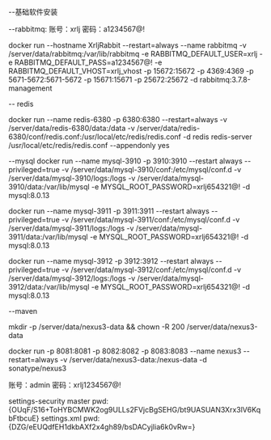--基础软件安装

--rabbitmq:
账号：xrlj
密码：a1234567@!

docker run --hostname XrljRabbit --restart=always --name rabbitmq -v /server/data/rabbitmq:/var/lib/rabbitmq  -e RABBITMQ_DEFAULT_USER=xrlj -e RABBITMQ_DEFAULT_PASS=a1234567@! -e RABBITMQ_DEFAULT_VHOST=xrlj_vhost  -p 15672:15672 -p 4369:4369 -p 5671-5672:5671-5672 -p 15671:15671 -p 25672:25672 -d rabbitmq:3.7.8-management

-- redis

docker run --name redis-6380 -p 6380:6380 --restart=always -v /server/data/redis-6380/data:/data -v /server/data/redis-6380/conf/redis.conf:/usr/local/etc/redis/redis.conf -d redis redis-server  /usr/local/etc/redis/redis.conf --appendonly yes

--mysql
docker run --name mysql-3910 -p 3910:3910 --restart always --privileged=true -v /server/data/mysql-3910/conf:/etc/mysql/conf.d -v /server/data/mysql-3910/logs:/logs -v /server/data/mysql-3910/data:/var/lib/mysql -e MYSQL_ROOT_PASSWORD=xrlj654321@!  -d mysql:8.0.13

docker run --name mysql-3911 -p 3911:3911 --restart always --privileged=true -v /server/data/mysql-3911/conf:/etc/mysql/conf.d -v /server/data/mysql-3911/logs:/logs -v /server/data/mysql-3911/data:/var/lib/mysql -e MYSQL_ROOT_PASSWORD=xrlj654321@!  -d mysql:8.0.13

docker run --name mysql-3912 -p 3912:3912 --restart always --privileged=true -v /server/data/mysql-3912/conf:/etc/mysql/conf.d -v /server/data/mysql-3912/logs:/logs -v /server/data/mysql-3912/data:/var/lib/mysql -e MYSQL_ROOT_PASSWORD=xrlj654321@!  -d mysql:8.0.13


--maven

mkdir -p /server/data/nexus3-data && chown -R 200 /server/data/nexus3-data

docker run  -p 8081:8081 -p 8082:8082 -p 8083:8083 --name nexus3 --restart=always -v /server/data/nexus3-data:/nexus-data  -d sonatype/nexus3

账号：admin
密码：xrlj1234567@!

settings-security master pwd: {OUqF/S16+ToHYBCMWK2og9ULLs2FVjcBgSEHG/bt9UASUAN3Xrx3lV6KqbFtbcuE}
settings.xml pwd: {DZG/eEUQdfEH1dkbAXf2x4gh89/bsDACyjIia6k0vRw=}


